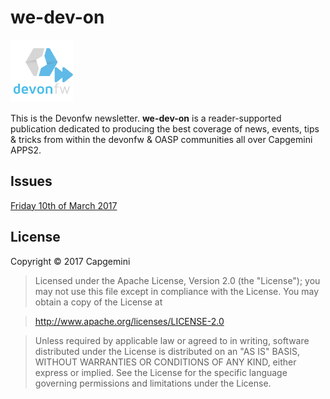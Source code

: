 # we-dev-on

![GitHub Logo](img/devonfw-logo-smallest.png)

This is the Devonfw newsletter. **we-dev-on** is a reader-supported publication dedicated to producing the best coverage of news, events, tips & tricks from within the devonfw & OASP communities all over Capgemini APPS2.

## Issues
[Friday 10th of March 2017](2017/10-03-2017.md)

## License
Copyright © 2017 Capgemini

> Licensed under the Apache License, Version 2.0 (the "License");
> you may not use this file except in compliance with the License.
> You may obtain a copy of the License at

>  http://www.apache.org/licenses/LICENSE-2.0

> Unless required by applicable law or agreed to in writing, software
> distributed under the License is distributed on an "AS IS" BASIS,
> WITHOUT WARRANTIES OR CONDITIONS OF ANY KIND, either express or implied.
> See the License for the specific language governing permissions and
> limitations under the License.
